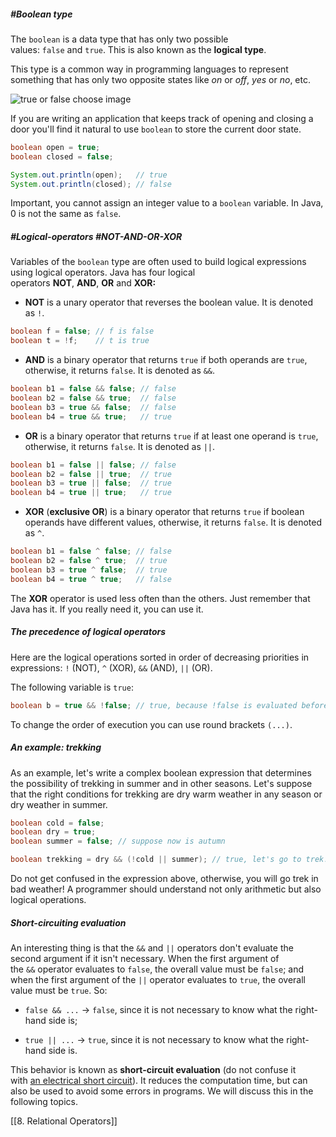 ##### #Boolean type

The `boolean` is a data type that has only two possible values: `false` and `true`. This is also known as the **logical type**.

This type is a common way in programming languages to represent something that has only two opposite states like _on_ or _off_, _yes_ or _no_, etc.

![true or false choose image](https://ucarecdn.com/50cbf6b2-6d44-44d6-b5ef-b1426bdde305/)

If you are writing an application that keeps track of opening and closing a door you'll find it natural to use `boolean` to store the current door state.

```java
boolean open = true;
boolean closed = false;

System.out.println(open);   // true
System.out.println(closed); // false
```

Important, you cannot assign an integer value to a `boolean` variable. In Java, 0 is not the same as `false`.

##### #Logical-operators #NOT-AND-OR-XOR

Variables of the `boolean` type are often used to build logical expressions using logical operators. Java has four logical operators **NOT**, **AND**, **OR** and **XOR:**

- **NOT** is a unary operator that reverses the boolean value. It is denoted as `!`.
    

```java
boolean f = false; // f is false
boolean t = !f;    // t is true
```

- **AND** is a binary operator that returns `true` if both operands are `true`, otherwise, it returns `false`. It is denoted as `&&`.
    

```java
boolean b1 = false && false; // false
boolean b2 = false && true;  // false
boolean b3 = true && false;  // false
boolean b4 = true && true;   // true 
```

- **OR** is a binary operator that returns `true` if at least one operand is `true`, otherwise, it returns `false`. It is denoted as `||`.
    

```java
boolean b1 = false || false; // false
boolean b2 = false || true;  // true
boolean b3 = true || false;  // true
boolean b4 = true || true;   // true
```

- **XOR** (**exclusive OR**) is a binary operator that returns `true` if boolean operands have different values, otherwise, it returns `false`. It is denoted as `^`.
    

```java
boolean b1 = false ^ false; // false
boolean b2 = false ^ true;  // true
boolean b3 = true ^ false;  // true
boolean b4 = true ^ true;   // false
```

The **XOR** operator is used less often than the others. Just remember that Java has it. If you really need it, you can use it.

##### The precedence of logical operators

Here are the logical operations sorted in order of decreasing priorities in expressions: `!` (NOT), `^` (XOR), `&&` (AND), `||` (OR).

The following variable is `true`:

```java
boolean b = true && !false; // true, because !false is evaluated before &&
```

To change the order of execution you can use round brackets `(...)`.

##### An example: trekking

As an example, let's write a complex boolean expression that determines the possibility of trekking in summer and in other seasons. Let's suppose that the right conditions for trekking are dry warm weather in any season or dry weather in summer.

```java
boolean cold = false;
boolean dry = true;
boolean summer = false; // suppose now is autumn

boolean trekking = dry && (!cold || summer); // true, let's go to trek!
```

Do not get confused in the expression above, otherwise, you will go trek in bad weather! A programmer should understand not only arithmetic but also logical operations.

##### Short-circuiting evaluation

An interesting thing is that the `&&` and `||` operators don't evaluate the second argument if it isn't necessary. When the first argument of the `&&` operator evaluates to `false`, the overall value must be `false`; and when the first argument of the `||` operator evaluates to `true`, the overall value must be `true`. So:

- `false && ...` -> `false`, since it is not necessary to know what the right-hand side is;
    
- `true || ...` -> `true`, since it is not necessary to know what the right-hand side is.
    

This behavior is known as **short-circuit evaluation** (do not confuse it with [an electrical short circuit](https://en.wikipedia.org/wiki/Short_circuit)). It reduces the computation time, but can also be used to avoid some errors in programs. We will discuss this in the following topics.

[[8. Relational Operators]]
